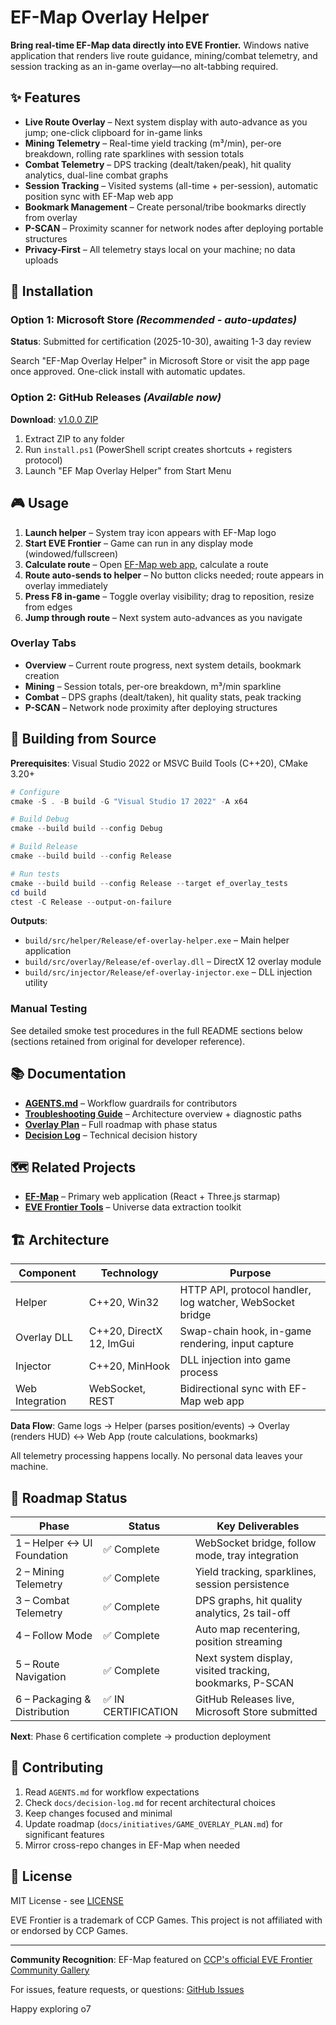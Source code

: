# EF-Map Overlay Helper

**Bring real-time EF-Map data directly into EVE Frontier.** Windows native application that renders live route guidance, mining/combat telemetry, and session tracking as an in-game overlay—no alt-tabbing required.

## ✨ Features

- **Live Route Overlay** – Next system display with auto-advance as you jump; one-click clipboard for in-game links
- **Mining Telemetry** – Real-time yield tracking (m³/min), per-ore breakdown, rolling rate sparklines with session totals
- **Combat Telemetry** – DPS tracking (dealt/taken/peak), hit quality analytics, dual-line combat graphs
- **Session Tracking** – Visited systems (all-time + per-session), automatic position sync with EF-Map web app
- **Bookmark Management** – Create personal/tribe bookmarks directly from overlay
- **P-SCAN** – Proximity scanner for network nodes after deploying portable structures
- **Privacy-First** – All telemetry stays local on your machine; no data uploads

## 🚀 Installation

### Option 1: Microsoft Store *(Recommended - auto-updates)*
**Status**: Submitted for certification (2025-10-30), awaiting 1-3 day review

Search "EF-Map Overlay Helper" in Microsoft Store or visit the app page once approved. One-click install with automatic updates.

### Option 2: GitHub Releases *(Available now)*
**Download**: [v1.0.0 ZIP](https://github.com/Diabolacal/ef-map-overlay/releases/tag/v1.0.0)

1. Extract ZIP to any folder
2. Run `install.ps1` (PowerShell script creates shortcuts + registers protocol)
3. Launch "EF Map Overlay Helper" from Start Menu

## 🎮 Usage

1. **Launch helper** – System tray icon appears with EF-Map logo
2. **Start EVE Frontier** – Game can run in any display mode (windowed/fullscreen)
3. **Calculate route** – Open [EF-Map web app](https://ef-map.com), calculate a route
4. **Route auto-sends to helper** – No button clicks needed; route appears in overlay immediately
5. **Press F8 in-game** – Toggle overlay visibility; drag to reposition, resize from edges
6. **Jump through route** – Next system auto-advances as you navigate

### Overlay Tabs
- **Overview** – Current route progress, next system details, bookmark creation
- **Mining** – Session totals, per-ore breakdown, m³/min sparkline
- **Combat** – DPS graphs (dealt/taken), hit quality stats, peak tracking
- **P-SCAN** – Network node proximity after deploying structures

## 🔧 Building from Source

**Prerequisites**: Visual Studio 2022 or MSVC Build Tools (C++20), CMake 3.20+

```powershell
# Configure
cmake -S . -B build -G "Visual Studio 17 2022" -A x64

# Build Debug
cmake --build build --config Debug

# Build Release
cmake --build build --config Release

# Run tests
cmake --build build --config Release --target ef_overlay_tests
cd build
ctest -C Release --output-on-failure
```

**Outputs**:
- `build/src/helper/Release/ef-overlay-helper.exe` – Main helper application
- `build/src/overlay/Release/ef-overlay.dll` – DirectX 12 overlay module
- `build/src/injector/Release/ef-overlay-injector.exe` – DLL injection utility

### Manual Testing
See detailed smoke test procedures in the full README sections below (sections retained from original for developer reference).

## 📚 Documentation

- **[AGENTS.md](AGENTS.md)** – Workflow guardrails for contributors
- **[Troubleshooting Guide](docs/LLM_TROUBLESHOOTING_GUIDE.md)** – Architecture overview + diagnostic paths
- **[Overlay Plan](docs/initiatives/GAME_OVERLAY_PLAN.md)** – Full roadmap with phase status
- **[Decision Log](docs/decision-log.md)** – Technical decision history

## 🗺️ Related Projects

- **[EF-Map](https://github.com/Diabolacal/EF-Map)** – Primary web application (React + Three.js starmap)
- **[EVE Frontier Tools](https://github.com/VULTUR-EveFrontier/eve-frontier-tools)** – Universe data extraction toolkit

## 🏗️ Architecture

| Component | Technology | Purpose |
|-----------|-----------|---------|
| Helper | C++20, Win32 | HTTP API, protocol handler, log watcher, WebSocket bridge |
| Overlay DLL | C++20, DirectX 12, ImGui | Swap-chain hook, in-game rendering, input capture |
| Injector | C++20, MinHook | DLL injection into game process |
| Web Integration | WebSocket, REST | Bidirectional sync with EF-Map web app |

**Data Flow**: Game logs → Helper (parses position/events) → Overlay (renders HUD) ↔ Web App (route calculations, bookmarks)

All telemetry processing happens locally. No personal data leaves your machine.

## 🎯 Roadmap Status

| Phase | Status | Key Deliverables |
|-------|--------|-----------------|
| 1 – Helper ↔ UI Foundation | ✅ Complete | WebSocket bridge, follow mode, tray integration |
| 2 – Mining Telemetry | ✅ Complete | Yield tracking, sparklines, session persistence |
| 3 – Combat Telemetry | ✅ Complete | DPS graphs, hit quality analytics, 2s tail-off |
| 4 – Follow Mode | ✅ Complete | Auto map recentering, position streaming |
| 5 – Route Navigation | ✅ Complete | Next system display, visited tracking, bookmarks, P-SCAN |
| 6 – Packaging & Distribution | ✅ IN CERTIFICATION | GitHub Releases live, Microsoft Store submitted |

**Next**: Phase 6 certification complete → production deployment

## 🤝 Contributing

1. Read `AGENTS.md` for workflow expectations
2. Check `docs/decision-log.md` for recent architectural choices
3. Keep changes focused and minimal
4. Update roadmap (`docs/initiatives/GAME_OVERLAY_PLAN.md`) for significant features
5. Mirror cross-repo changes in EF-Map when needed

## 📜 License

MIT License - see [LICENSE](LICENSE)

EVE Frontier is a trademark of CCP Games. This project is not affiliated with or endorsed by CCP Games.

---

**Community Recognition**: EF-Map featured on [CCP's official EVE Frontier Community Gallery](https://evefrontier.com/en/community-gallery)

For issues, feature requests, or questions: [GitHub Issues](https://github.com/Diabolacal/ef-map-overlay/issues)

Happy exploring o7
